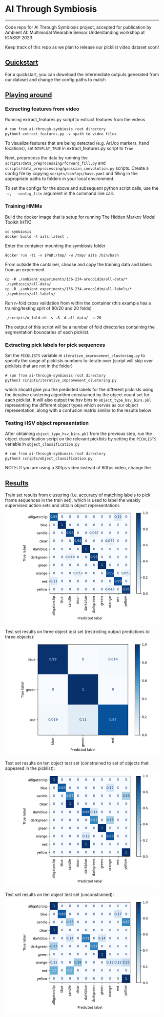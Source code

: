 # AI Through Symbiosis

----------------------

Code repo for AI Through Symbiosis project, accepted for publication by Ambient AI: Multimodal Wearable Sensor Understanding workshop at ICASSP 2023.

Keep track of this repo as we plan to release our picklist video dataset soon!

## <ins>Quickstart</ins>

For a quickstart, you can download the intermediate outputs generated from our dataset and change the config paths to match

## <ins>Playing around</ins>

### Extracting features from video

Running extract_features.py script to extract features from the videos
``` 
# run from ai-through-symbiosis root directory 
python3 extract_features.py -v <path to video file>
```

To visualize features that are being detected (e.g. ArUco markers, hand locations), set `DISPLAY_TRUE` in 
extract_features.py script to `True`

Next, preprocess the data by running the ```scripts/data_preprocessing/forward_fill.py``` and ```scripts/data_preprocessing/gaussian_convolution.py```
scripts. Create a config file by copying ```scripts/configs/base.yaml``` and filling in the appropriate paths to folders in your local environment.

To set the configs for the above and subsequent python script calls, use the ```-c, --config_file``` argument in the command line call.

### Training HMMs

Build the docker image that is setup for running The Hidden Markov Model Toolkit (HTK)
```
cd symbiosis
docker build -t aits:latest .
```

Enter the container mounting the symbiosis folder
```
docker run -ti -v $PWD:/tmp/ -w /tmp/ aits /bin/bash
```

From outside the container, choose and copy the training data and labels from an experiment
```
cp -R ./ambient_experiments/136-234-aruco1dim/all-data/* ./symbiosis/all-data/
cp -R ./ambient_experiments/136-234-aruco1dim/all-labels/* ./symbiosis/all-labels/
```

Run n-fold cross validation from within the container (this example has a training/testing split of 80/20 and 20 folds)
```
./scripts/n_fold.sh -s .8 -d all-data/ -n 20
```

The output of this script will be a number of fold directories containing the segmentation boundaries of each picklist.

### Extracting pick labels for pick sequences

Set the ```PICKLISTS``` variable in ```iterative_improvement_clustering.py``` to specify the range of picklists numbers to iterate over (script will skip over picklists that are not in the folder)

```
# run from ai-through-symbiosis root directory
python3 scripts/iterative_improvement_clustering.py
```

which should give you the predicted labels for the different picklists using the iterative clustering algorithm constrained by the object count set for each picklist. It will also output the hsv bins to ```object_type_hsv_bins.pkl``` representing the different object types which serves as our object representation, along with a confusion matrix similar to the results below

### Testing HSV object representation

After obtaining ```object_type_hsv_bins.pkl``` from the previous step, run the object classification script on the relevant picklists by setting the ```PICKLISTS``` variable in ```object_classification.py```

```
# run from ai-through-symbiosis root directory
python3 scripts/object_classification.py
```


NOTE: If you are using a 30fps video instead of 60fps video, change the 



## <ins> Results </ins>

Train set results from clustering (i.e. accuracy of matching labels to pick frame sequences in the train set), which is used to
label the weakly supervised action sets and obtain object representations
![clustering train set results](images/clustering_train_set.png)

Test set results on three object test set (restricting output predictions to three objects):
![three object test set results](images/3_objects_type_constrained_picklist.png)

Test set results on ten object test set (constrained to set of objects that appeared in the picklist):
![ten object test set constrained](images/10_objects_constrained_avg_boundaries.png)

Test set results on ten object test set (unconstrained):
![ten object test set](images/10_objects_no_constraints_avg_boundaries.png)


[//]: # (## <ins> Contribute! </ins>)

[//]: # ()
[//]: # (If you find our work helpful, consider contributing )


